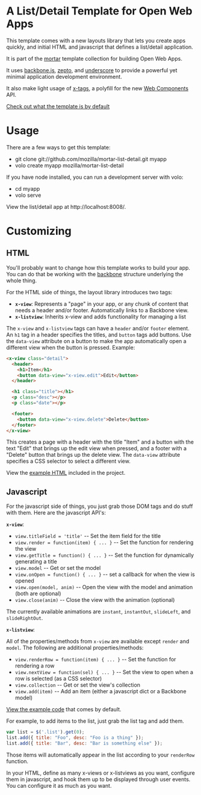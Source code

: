 
# A List/Detail Template for Open Web Apps

This template comes with a new layouts library that lets you create apps quickly, and initial HTML and javascript that defines a list/detail application.

It is part of the [mortar](https://github.com/mozilla/mortar/)
template collection for building Open Web Apps.

It uses [backbone.js](http://backbonejs.org/), [zepto](http://zeptojs.com/), and [underscore](http://underscorejs.org/) to provide a powerful yet minimal application development environment.

It also make light usage of [x-tags](https://github.com/mozilla/x-tag), a polyfill for the new [Web Components](http://dvcs.w3.org/hg/webcomponents/raw-file/tip/explainer/index.html) API.

[Check out what the template is by default](http://mozilla.github.com/mortar-list-detail/)

# Usage

There are a few ways to get this template:

* git clone git://github.com/mozilla/mortar-list-detail.git myapp
* volo create myapp mozilla/mortar-list-detail

If you have node installed, you can run a development server with volo:

* cd myapp
* volo serve

View the list/detail app at http://localhost:8008/.

# Customizing

## HTML

You'll probably want to change how this template works to build your app. You can do that be working with the [backbone](http://backbonejs.org/) structure underlying the whole thing.

For the HTML side of things, the layout library introduces two tags:

* **`x-view`**: Represents a "page" in your app, or any chunk of content that needs a header and/or footer. Automatically links to a Backbone view.
* **`x-listview`**: Inherits x-view and adds functionality for managing a list

The `x-view` and `x-listview` tags can have a `header` and/or `footer` element. An `h1` tag in a header specifies the titles, and `button` tags add buttons. Use the `data-view` attribute on a button to make the app automatically open a different view when the button is pressed. Example:

```html
<x-view class="detail">
  <header>
    <h1>Item</h1>
    <button data-view="x-view.edit">Edit</button>
  </header>

  <h1 class="title"></h1>
  <p class="desc"></p>
  <p class="date"></p>

  <footer>
    <button data-view="x-view.delete">Delete</button>
  </footer>  
</x-view>
```

This creates a page with a header with the title "Item" and a button with the text "Edit" that brings up the edit view when pressed, and a footer with a "Delete" button that brings up the delete view. The `data-view` attribute specifies a CSS selector to select a different view.

View the [example HTML](https://github.com/mozilla/mortar-list-detail/blob/master/www/index.html) included in the project.

## Javascript

For the javascript side of things, you just grab those DOM tags and do stuff with them. Here are the javascript API's:

**`x-view`**:

* `view.titleField = 'title'` -- Set the item field for the title
* `view.render = function(item) { ... }` -- Set the function for rendering the view
* `view.getTitle = function() { ... }` -- Set the function for dynamically generating a title
* `view.model` -- Get or set the model
* `view.onOpen = function() { ... }` -- set a callback for when the view is opened
* `view.open(model, anim)` -- Open the view with the model and animation (both are optional)
* `view.close(anim)` -- Close the view with the animation (optional)

The currently available animations are `instant`, `instantOut`, `slideLeft`, and `slideRightOut`.

**`x-listview`**:

All of the properties/methods from `x-view` are available except `render` and `model`. The following are additional properties/methods:

* `view.renderRow = function(item) { ... }` -- Set the function for rendering a row
* `view.nextView = function(sel) { ... }` -- Set the view to open when a row is selected (as a CSS selector)
* `view.collection` -- Get or set the view's collection
* `view.add(item)` -- Add an item (either a javascript dict or a Backbone model)

[View the example code](https://github.com/mozilla/mortar-list-detail/blob/master/www/js/app.js) that comes by default.

For example, to add items to the list, just grab the list tag and add them.

```js
var list = $('.list').get(0);
list.add({ title: "Foo", desc: "Foo is a thing" });
list.add({ title: "Bar", desc: "Bar is something else" });
```

Those items will automatically appear in the list according to your `renderRow` function.

In your HTML, define as many x-views or x-listviews as you want, configure them in javascript, and hook them up to be displayed through user events. You can configure it as much as you want.
